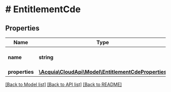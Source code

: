 # # EntitlementCde

## Properties

Name | Type | Description | Notes
------------ | ------------- | ------------- | -------------
**name** | **string** | The name of the entitlement. |
**properties** | [**\Acquia\CloudApi\Model\EntitlementCdeProperties**](EntitlementCdeProperties.md) |  |

[[Back to Model list]](../../README.md#models) [[Back to API list]](../../README.md#endpoints) [[Back to README]](../../README.md)
